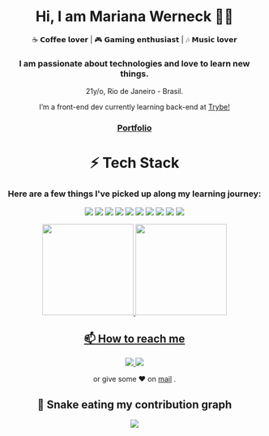 <h1 align="center"> Hi, I am Mariana Werneck 👨‍💻 </h1>

<div align="center">
☕️ 𝗖𝗼𝗳𝗳𝗲𝗲 𝗹𝗼𝘃𝗲𝗿 | 🎮 𝗚𝗮𝗺𝗶𝗻𝗴 𝗲𝗻𝘁𝗵𝘂𝘀𝗶𝗮𝘀𝘁 | 🎶 𝗠𝘂𝘀𝗶𝗰 𝗹𝗼𝘃𝗲𝗿

 <h3>I am passionate about technologies and love to learn new things.</h3>
 <p>  21y/o, Rio de Janeiro - Brasil. </p>
 <p>I’m a front-end dev currently learning back-end at <a href="https://betrybe.com">Trybe!</a></p>
 <h3><a href="https://abre.ai/eSE1">Portfolio</a></h3>
</div>

<!--START_SECTION:waka-->

<!--END_SECTION:waka-->

<h1 align="center">⚡ Tech Stack</h1>

<div align="center">
 <h3>Here are a few things I've picked up along my learning journey:</h3>

 <img src="https://img.shields.io/badge/JavaScript-F7DF1E?style=for-the-badge&logo=javascript&logoColor=black">
 <img src="https://img.shields.io/badge/git%20-%23F05033.svg?&style=for-the-badge&logo=git&logoColor=white">
 <img src="https://img.shields.io/badge/github%20-%23121011.svg?&style=for-the-badge&logo=github&logoColor=white">
 <img src="https://img.shields.io/badge/HTML5-E34F26?style=for-the-badge&logo=html5&logoColor=white">
 <img src="https://img.shields.io/badge/CSS3-1572B6?style=for-the-badge&logo=css3&logoColor=white">
 <img src="https://img.shields.io/badge/-ReactJs-61DAFB?logo=react&logoColor=white&style=for-the-badge">
 <img src="https://img.shields.io/badge/Redux-593D88?style=for-the-badge&logo=redux&logoColor=white">
 <img src="https://img.shields.io/badge/Jest-323330?style=for-the-badge&logo=Jest&logoColor=white">
 <img src="https://img.shields.io/badge/testing%20library-323330?style=for-the-badge&logo=testing-library&logoColor=red">
 <img src="https://img.shields.io/badge/Bootstrap-563D7C?style=for-the-badge&logo=bootstrap&logoColor=white">
</div>

<div align="center">
 <p></p>
 <a href="https://github.com/mariyzx">
 <img height="180em" src="https://github-readme-stats.vercel.app/api/top-langs/?username=mariyzx&layout=compact&langs_count=7&theme=dracula"/>
 <img height="180em" src="https://github-readme-stats.vercel.app/api?username=mariyzx&show_icons=true&theme=dracula&include_all_commits=true&count_private=true"/>
</div>
 
<div align="center">
<h2>📫 How to reach me</h2>
<a href="https://www.linkedin.com/in/marinhomariana8/">
<img src="https://img.shields.io/badge/LinkedIn-0077B5?style=for-the-badge&logo=linkedin&logoColor=white">
</a>
<a href="https://t.me/mariyzx">
<img src="https://img.shields.io/badge/Telegram-2CA5E0?style=for-the-badge&logo=telegram&logoColor=white">
</a>
 
 or give some ♥ on [mail](mailto:marinhomariana8@gmail.com) .
</div>

<div align="center">
<h2>🐍 Snake eating my contribution graph </h2>
<img src="https://github.com/mariyzx/mariyzx/blob/output/github-contribution-grid-snake.gif">
</div>
